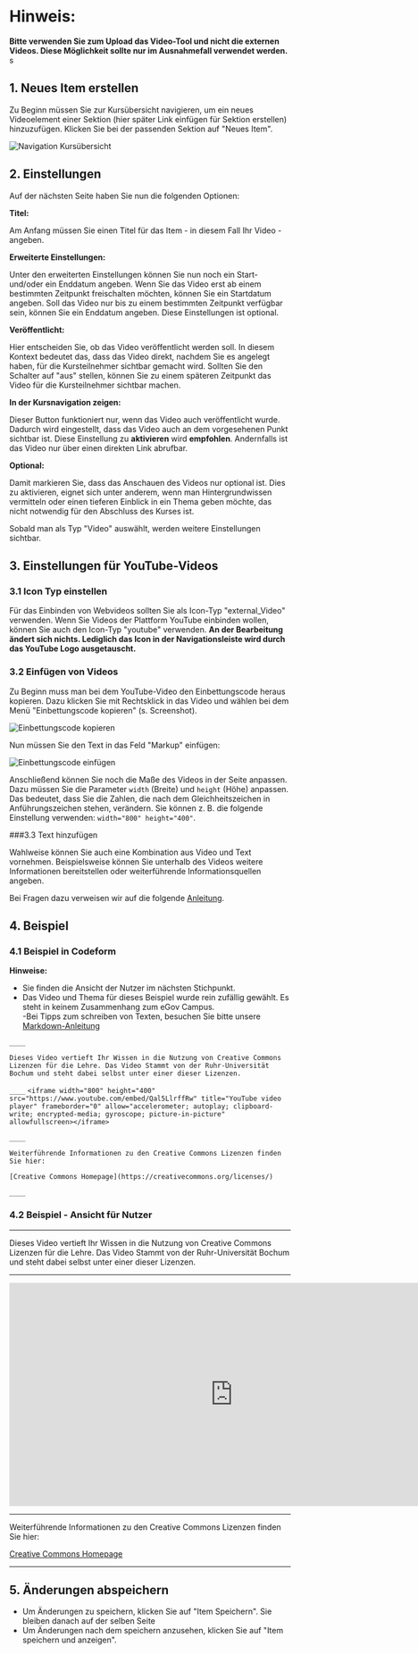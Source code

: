 # Hinweis: 

**Bitte verwenden Sie zum Upload das Video-Tool und nicht die externen Videos. Diese Möglichkeit sollte nur im Ausnahmefall verwendet werden.**
s
## 1. Neues Item erstellen

Zu Beginn müssen Sie zur Kursübersicht navigieren, um ein neues Videoelement einer Sektion (hier später Link einfügen für Sektion erstellen) hinzuzufügen. Klicken Sie bei der passenden Sektion auf "Neues Item".

![Navigation Kursübersicht](/images/items/Navigation_zur_Kursstruktur.png)
		


## 2. Einstellungen

Auf der nächsten Seite haben Sie nun die folgenden Optionen:


**Titel:** 

Am Anfang müssen Sie einen Titel für das Item - in diesem Fall Ihr Video - angeben. 


**Erweiterte Einstellungen:** 

Unter den erweiterten Einstellungen können Sie nun noch ein Start- und/oder ein Enddatum angeben. Wenn Sie das Video erst ab einem bestimmten Zeitpunkt freischalten möchten, können Sie ein Startdatum angeben. Soll das Video nur bis zu einem bestimmten Zeitpunkt verfügbar sein, können Sie ein Enddatum angeben. Diese Einstellungen ist optional. 


**Veröffentlicht:** 

Hier entscheiden Sie, ob das Video veröffentlicht werden soll. In diesem Kontext bedeutet das, dass das Video direkt, nachdem Sie es angelegt haben, für die Kursteilnehmer sichtbar gemacht wird. Sollten Sie den Schalter auf "aus" stellen, können Sie zu einem späteren Zeitpunkt das Video für die Kursteilnehmer sichtbar machen. 


**In der Kursnavigation zeigen:** 

Dieser Button funktioniert nur, wenn das Video auch veröffentlicht wurde. Dadurch wird eingestellt, dass das Video auch an dem vorgesehenen Punkt sichtbar ist. Diese Einstellung zu **aktivieren** wird **empfohlen**. Andernfalls ist das Video nur über einen direkten Link abrufbar.

**Optional:** 

Damit markieren Sie, dass das Anschauen des Videos nur optional ist. Dies zu aktivieren, eignet sich unter anderem, wenn man Hintergrundwissen vermitteln  oder einen tieferen Einblick in ein Thema geben möchte, das nicht notwendig für den Abschluss des Kurses ist. 

Sobald man als Typ "Video" auswählt, werden weitere Einstellungen sichtbar.

## 3. Einstellungen für YouTube-Videos

### 3.1 Icon Typ einstellen

Für das Einbinden von Webvideos sollten Sie als Icon-Typ "external_Video" verwenden. Wenn Sie Videos der Plattform YouTube einbinden wollen, können Sie auch den Icon-Typ "youtube" verwenden. **An der Bearbeitung ändert sich nichts. Lediglich das Icon in der Navigationsleiste wird durch das YouTube Logo ausgetauscht.**


### 3.2 Einfügen von Videos

Zu Beginn muss man bei dem YouTube-Video den Einbettungscode heraus kopieren. Dazu klicken Sie mit Rechtsklick in das Video und wählen bei dem Menü "Einbettungscode kopieren" (s. Screenshot). 

![Einbettungscode kopieren](/images/items/Video_einbetten.png)

Nun müssen Sie den Text in das Feld "Markup" einfügen:

![Einbettungscode einfügen](/images/items/Einbettungscode_einfuegen.png)

Anschließend können Sie noch die Maße des Videos in der Seite anpassen. Dazu müssen Sie die Parameter ``width`` (Breite) und ``height`` (Höhe) anpassen. Das bedeutet, dass Sie die Zahlen, die nach dem Gleichheitszeichen in Anführungszeichen stehen, verändern. Sie können z. B. die folgende Einstellung verwenden: ``width="800" height="400"``.

###3.3 Text hinzufügen

Wahlweise können Sie auch eine Kombination aus Video und Text vornehmen. Beispielsweise können Sie unterhalb des Videos weitere Informationen bereitstellen oder weiterführende Informationsquellen angeben. 

Bei Fragen dazu verweisen wir auf die folgende [Anleitung](/docs/lms/text-schreiben.md). 

## 4. Beispiel 

### 4.1 Beispiel in Codeform

**Hinweise:**  

- Sie finden die Ansicht der Nutzer im nächsten Stichpunkt.  
- Das Video und Thema für dieses Beispiel wurde rein zufällig gewählt. Es steht in keinem Zusammenhang zum eGov Campus.  
-Bei Tipps zum schreiben von Texten, besuchen Sie bitte unsere [Markdown-Anleitung](/docs/lms/text-schreiben.md)


``____``

``Dieses Video vertieft Ihr Wissen in die Nutzung von Creative Commons Lizenzen für die Lehre. Das Video Stammt von der Ruhr-Universität Bochum und steht dabei selbst unter einer dieser Lizenzen.``

``____``
``<iframe width="800" height="400" src="https://www.youtube.com/embed/Qal5LlrffRw" title="YouTube video player" frameborder="0" allow="accelerometer; autoplay; clipboard-write; encrypted-media; gyroscope; picture-in-picture" allowfullscreen></iframe>``

``____``

``Weiterführende Informationen zu den Creative Commons Lizenzen finden Sie hier:``

``[Creative Commons Homepage](https://creativecommons.org/licenses/)``

``____``


### 4.2 Beispiel - Ansicht für Nutzer
____

Dieses Video vertieft Ihr Wissen in die Nutzung von Creative Commons Lizenzen für die Lehre. Das Video Stammt von der Ruhr-Universität Bochum und steht dabei selbst unter einer dieser Lizenzen.

____
<iframe width="800" height="400" src="https://www.youtube.com/embed/Qal5LlrffRw" title="YouTube video player" frameborder="0" allow="accelerometer; autoplay; clipboard-write; encrypted-media; gyroscope; picture-in-picture" allowfullscreen></iframe>

____

Weiterführende Informationen zu den Creative Commons Lizenzen finden Sie hier:

[Creative Commons Homepage](https://creativecommons.org/licenses/)

____

## 5. Änderungen abspeichern
- Um Änderungen zu speichern, klicken Sie auf "Item Speichern". Sie bleiben danach auf der selben Seite
- Um Änderungen nach dem speichern anzusehen, klicken Sie auf "Item speichern und anzeigen".

